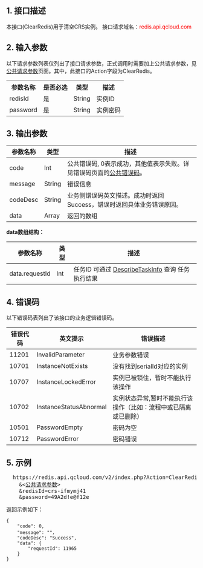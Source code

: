## 1. 接口描述
 
本接口(ClearRedis)用于清空CRS实例。
接口请求域名：<font style='color:red'>redis.api.qcloud.com </font>

## 2. 输入参数
以下请求参数列表仅列出了接口请求参数，正式调用时需要加上公共请求参数，见<a href='http://tcecqpoc.fsphere.cn/document/api/239/7200' title='公共请求参数'>公共请求参数</a>页面。其中，此接口的Action字段为ClearRedis。

<table class="t"><tbody><tr>
<th><b>参数名称</b></th>
<th><b>是否必选</b></th>
<th><b>类型</b></th>
<th><b>描述</b></th>
<tr>
<td> redisId <td> 是 <td> String <td> 实例ID
<tr>
<td> password <td> 是 <td> String <td> 实例密码
</tbody></table>

 

## 3. 输出参数

| 参数名称 | 类型 | 描述 |
|---------|---------|---------|
| code | Int | 公共错误码, 0表示成功，其他值表示失败。详见错误码页面的<a href='http://tcecqpoc.fsphere.cn/doc/api/372/%E9%94%99%E8%AF%AF%E7%A0%81#1.E3.80.81.E5.85.AC.E5.85.B1.E9.94.99.E8.AF.AF.E7.A0.81' title='公共错误码'>公共错误码</a>。 |
| message| String |错误信息 |
| codeDesc | String | 业务侧错误码英文描述。成功时返回Success，错误时返回具体业务错误原因。 |
| data | Array | 返回的数组|

**data数组结构：**

| 参数名称 | 类型 | 描述 |
|---------|---------|---------|
| data.requestId | Int | 任务ID 可通过 [DescribeTaskInfo](/doc/api/260/1387) 查询 任务执行结果 |

## 4. 错误码
以下错误码表列出了该接口的业务逻辑错误码。

| 错误代码 | 英文提示 | 错误描述 |
|---------|---------|---------|
|11201|InvalidParameter|业务参数错误|
|10701|InstanceNotExists|没有找到serialId对应的实例|
|10707|InstanceLockedError|实例已被锁住，暂时不能执行该操作|
|10702|InstanceStatusAbnormal|实例状态异常,暂时不能执行该操作（比如：流程中或已隔离或已删除）|
|10501|PasswordEmpty| 密码为空|
|10712|PasswordError| 密码错误|


## 5. 示例
<pre>
  https://redis.api.qcloud.com/v2/index.php?Action=ClearRedis
	&<<a href="http://tcecqpoc.fsphere.cn/doc/api/229/6976">公共请求参数</a>>
	&redisId=crs-ifmymj41
	&password=49A2d!e@f12e
</pre>
返回示例如下：
```
{
    "code": 0,
	"message": ""，
	"codeDesc": "Success",
	"data": {
        "requestId": 11965
    }
}
```